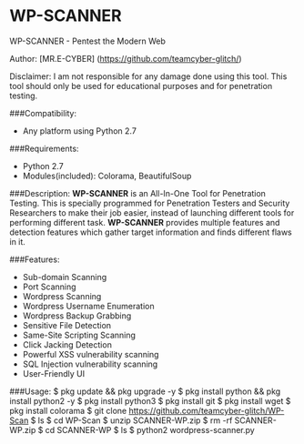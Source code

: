 # WP-SCANNER
WP-SCANNER - Pentest the Modern Web

Author: [MR.E-CYBER] (https://github.com/teamcyber-glitch/)

Disclaimer: I am not responsible for any damage done using this tool. This tool should only be used for educational purposes and for penetration testing.

###Compatibility:
* Any platform using Python 2.7

###Requirements:
* Python 2.7
* Modules(included): Colorama, BeautifulSoup

###Description:
**WP-SCANNER** is an All-In-One Tool for Penetration Testing. This is specially programmed for Penetration Testers and Security Researchers to make their job easier, instead of launching different tools for performing different task. **WP-SCANNER** provides multiple features and detection features which gather target information and finds different flaws in it. 

###Features:
* Sub-domain Scanning
* Port Scanning
* Wordpress Scanning
* Wordpress Username Enumeration
* Wordpress Backup Grabbing
* Sensitive File Detection
* Same-Site Scripting Scanning
* Click Jacking Detection
* Powerful XSS vulnerability scanning
* SQL Injection vulnerability scanning
* User-Friendly UI

###Usage:
$ pkg update && pkg upgrade -y
$ pkg install python && pkg install python2 -y
$ pkg install python3
$ pkg install git
$ pkg install wget
$ pkg install colorama
$ git clone https://github.com/teamcyber-glitch/WP-Scan
$ ls
$ cd WP-Scan
$ unzip SCANNER-WP.zip
$ rm -rf SCANNER-WP.zip
$ cd SCANNER-WP
$ ls
$ python2 wordpress-scanner.py

